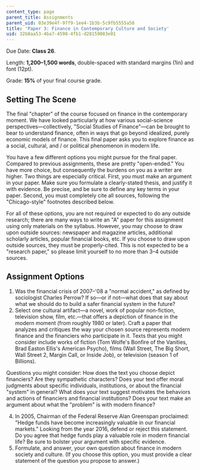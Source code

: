 ```yaml
---
content_type: page
parent_title: Assignments
parent_uid: 03e39e4f-97f9-1ee4-1b3b-5c9fb5555a58
title: 'Paper 3: Finance in Contemporary Culture and Society'
uid: 32b8aa53-4ba7-4598-4fb1-d28159083e01
---
```


Due Date: **Class 26**.

Length: **1,200–1,500 words**, double-spaced with standard margins (1in) and font (12pt).

Grade: **15%** of your final course grade.

Setting The Scene
-----------------

The final "chapter" of the course focused on finance in the contemporary moment. We have looked particularly at how various social-science perspectives—collectively, "Social Studies of Finance"—can be brought to bear to understand finance, often in ways that go beyond idealized, purely economic models of finance. This final paper asks you to explore finance as a social, cultural, and / or political phenomenon in modern life.

You have a few different options you might pursue for the final paper. Compared to previous assignments, these are pretty "open-ended." You have more choice, but consequently the burdens on you as a writer are higher. Two things are especially critical. First, you must make an argument in your paper. Make sure you formulate a clearly-stated thesis, and justify it with evidence. Be precise, and be sure to define any key terms in your paper. Second, you must completely cite all sources, following the "Chicago-style" footnotes described below.

For all of these options, you are not required or expected to do any outside research; there are many ways to write an "A" paper for this assignment using only materials on the syllabus. However, you may choose to draw upon outside sources: newspaper and magazine articles, additional scholarly articles, popular financial books, etc. If you choose to draw upon outside sources, they must be properly-cited. This is not expected to be a "research paper," so please limit yourself to no more than 3–4 outside sources.

Assignment Options
------------------

1.  Was the financial crisis of 2007–'08 a "normal accident," as defined by sociologist Charles Perrow? If so—or if not—what does that say about what we should do to build a safer financial system in the future?
2.  Select one cultural artifact—a novel, work of popular non-fiction, television show, film, etc.—that offers a depiction of finance in the modern moment (from roughly 1980 or later). Craft a paper that analyzes and critiques the way your chosen source represents modern finance and the financiers who participate in it. Texts that you might consider include works of fiction (Tom Wolfe's Bonfire of the Vanities, Brad Easton Ellis's American Psycho), films (Wall Street, The Big Short, Wall Street 2, Margin Call, or Inside Job), or television (season 1 of Billions).

Questions you might consider: How does the text you choose depict financiers? Are they sympathetic characters? Does your text offer moral judgments about specific individuals, institutions, or about the financial "system" in general? What does your text suggest motivates the behaviors and actions of financiers and financial institutions? Does your text make an argument about what the "problem" is with modern finance?

4.  In 2005, Chairman of the Federal Reserve Alan Greenspan proclaimed: "Hedge funds have become increasingly valuable in our financial markets." Looking from the year 2016, defend or reject this statement. Do you agree that hedge funds play a valuable role in modern financial life? Be sure to bolster your argument with specific evidence.
5.  Formulate, and answer, your own question about finance in modern society and culture. (If you choose this option, you must provide a clear statement of the question you propose to answer.)